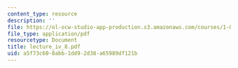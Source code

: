 ```yaml
---
content_type: resource
description: ''
file: https://ol-ocw-studio-app-production.s3.amazonaws.com/courses/1-033-mechanics-of-material-systems-an-energy-approach-fall-2003/a5f73c608abb1dd92d38a65989df121b_lecture_iv_8.pdf
file_type: application/pdf
resourcetype: Document
title: lecture_iv_8.pdf
uid: a5f73c60-8abb-1dd9-2d38-a65989df121b
---
```

